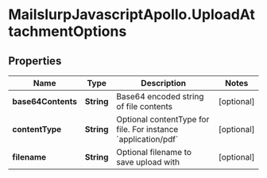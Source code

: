 # MailslurpJavascriptApollo.UploadAttachmentOptions

## Properties

Name | Type | Description | Notes
------------ | ------------- | ------------- | -------------
**base64Contents** | **String** | Base64 encoded string of file contents | [optional] 
**contentType** | **String** | Optional contentType for file. For instance &#x60;application/pdf&#x60; | [optional] 
**filename** | **String** | Optional filename to save upload with | [optional] 


